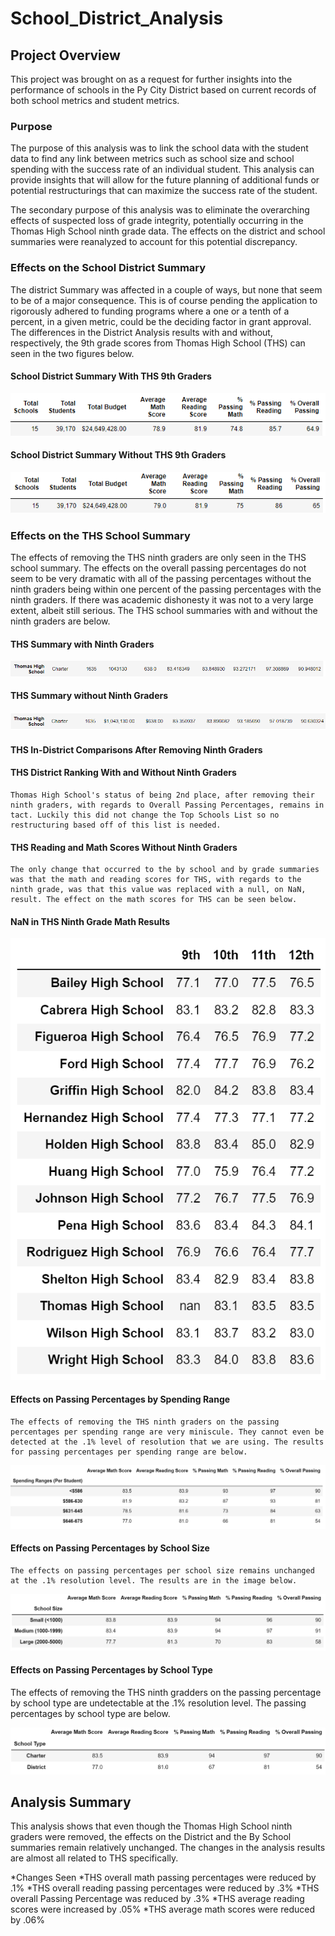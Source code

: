 # School_District_Analysis

## Project Overview

This project was brought on as a request for further insights into the performance of schools in the Py City District based on current records of both school metrics and student metrics.

### Purpose

  The purpose of this analysis was to link the school data with the student data to find any link between metrics such as school size and school spending with the success rate of an individual student. This analysis can provide insights that will allow for the future planning of additional funds or potential restructurings that can maximize the success rate of the student. 
  
  The secondary purpose of this analysis was to eliminate the overarching effects of suspected loss of grade integrity, potentially occurring in the Thomas High School ninth grade data.  The effects on the district and school summaries were reanalyzed to account for this potential discrepancy.
  
  ### Effects on the School District Summary
  
  The district Summary was affected in a couple of ways, but none that seem to be of a major consequence. This is of course pending the application to rigorously adhered to funding programs where a one or a tenth of a percent, in a given metric, could be the deciding factor in grant approval. The differences in the District Analysis results with and without, respectively, the 9th grade scores from Thomas High School (THS) can seen in the two figures below.
  
#### School District Summary With THS 9th Graders

![District Summary with THS Ninth Graders](https://github.com/Beardlow/School_District_Analysis/blob/main/district_with_THS.png)

#### School District Summary Without THS 9th Graders

![District Summary Without THS Ninth Graders](https://github.com/Beardlow/School_District_Analysis/blob/main/district_without_THS.png)

### Effects on the THS School Summary

  The effects of removing the THS ninth graders are only seen in the THS school summary. The effects on the overall passing percentages do not seem to be very dramatic with all of the passing percentages without the ninth graders being within one percent of the passing percentages with the ninth graders. If there was academic dishonesty it was not to a very large extent, albeit still serious. The THS school summaries with and without the ninth graders are below.
  
#### THS Summary with Ninth Graders
  
![THS Summary with Ninth Graders](https://github.com/Beardlow/School_District_Analysis/blob/main/ths_w_ninth_graders.png)
  
#### THS Summary without Ninth Graders
  
![THS Summary without Ninth Graders](https://github.com/Beardlow/School_District_Analysis/blob/main/ths_wo_ninth_graders.png)
  
#### THS In-District Comparisons After Removing Ninth Graders

#### THS District Ranking With and Without Ninth Graders
  
    Thomas High School's status of being 2nd place, after removing their ninth graders, with regards to Overall Passing Percentages, remains in tact. Luckily this did not change the Top Schools List so no restructuring based off of this list is needed.
    
#### THS Reading and Math Scores Without Ninth Graders
  
    The only change that occurred to the by school and by grade summaries was that the math and reading scores for THS, with regards to the ninth grade, was that this value was replaced with a null, on NaN, result. The effect on the math scores for THS can be seen below.
    
#### NaN in THS Ninth Grade Math Results
  
![THS Grade Summary without Ninth Graders](https://github.com/Beardlow/School_District_Analysis/blob/main/math_scores_by_grade_wo_THS_ninth_graders.png)
  
#### Effects on Passing Percentages by Spending Range
  
    The effects of removing the THS ninth graders on the passing percentages per spending range are very miniscule. They cannot even be detected at the .1% level of resolution that we are using. The results for passing percentages per spending range are below.
    
![Spending Ranges Results](https://github.com/Beardlow/School_District_Analysis/blob/main/Results_by_Spending.png)
  
#### Effects on Passing Percentages by School Size
  
    The effects on passing percentages per school size remains unchanged at the .1% resolution level. The results are in the image below.
 
![School Size Results](https://github.com/Beardlow/School_District_Analysis/blob/main/school_size_results.png) 
 
#### Effects on Passing Percentages by School Type

  The effects of removing the THS ninth gradders on the passing percentage by school type are undetectable at the .1% resolution level. The passing percentages by school type are below.
  
![School Type Results](https://github.com/Beardlow/School_District_Analysis/blob/main/School_type_results.png) 

## Analysis Summary
  
  This analysis shows that even though the Thomas High School ninth graders were removed, the effects on the District and the By School summaries remain relatively unchanged. The changes in the analysis results are almost all related to THS specifically.
  
  *Changes Seen
    *THS overall math passing percentages were reduced by .1%
    *THS overall reading passing percentages were reduced by .3%
    *THS overall Passing Percentage was reduced by .3%
    *THS average reading scores were increased by .05%
    *THS average math scores were reduced by .06%
  
